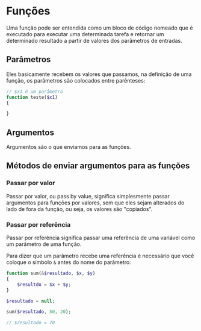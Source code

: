# Funções

Uma função pode ser entendida como um bloco de código nomeado que é executado para executar uma determinada tarefa e retornar um determinado resultado a partir de valores dos parâmetros de entradas.

## Parâmetros

Eles basicamente recebem os valores que passamos, na definição de uma função, os parâmetros são colocados entre parênteses:

```php
// $x1 é um parâmetro
function teste($x1)
{

}
```

## Argumentos

Argumentos são o que enviamos para as funções.

## Métodos de enviar argumentos para as funções

### Passar por valor

Passar por valor, ou pass by value, significa simplesmente passar argumentos para funções por valores, sem que eles sejam alterados do lado de fora da função, ou seja, os valores são "copiados".

### Passar por referência

Passar por referência significa passar uma referência de uma variável como um parâmetro de uma função.

Para dizer que um parâmetro recebe uma referência é necessário que você coloque o símbolo `&` antes do nome do parâmetro:

```php
function sum(&$resultado, $x, $y) 
{
	$resultdo = $x + $y;
}

$resultado = null;

sum($resultado, 50, 20);

// $resultado = 70
```